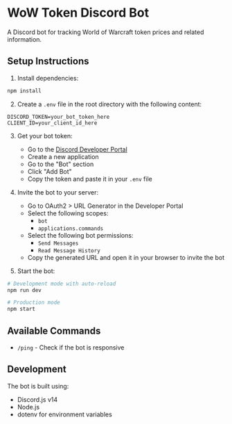 # WoW Token Discord Bot

A Discord bot for tracking World of Warcraft token prices and related information.

## Setup Instructions

1. Install dependencies:
```bash
npm install
```

2. Create a `.env` file in the root directory with the following content:
```
DISCORD_TOKEN=your_bot_token_here
CLIENT_ID=your_client_id_here
```

3. Get your bot token:
   - Go to the [Discord Developer Portal](https://discord.com/developers/applications)
   - Create a new application
   - Go to the "Bot" section
   - Click "Add Bot"
   - Copy the token and paste it in your `.env` file

4. Invite the bot to your server:
   - Go to OAuth2 > URL Generator in the Developer Portal
   - Select the following scopes:
     - `bot`
     - `applications.commands`
   - Select the following bot permissions:
     - `Send Messages`
     - `Read Message History`
   - Copy the generated URL and open it in your browser to invite the bot

5. Start the bot:
```bash
# Development mode with auto-reload
npm run dev

# Production mode
npm start
```

## Available Commands

- `/ping` - Check if the bot is responsive

## Development

The bot is built using:
- Discord.js v14
- Node.js
- dotenv for environment variables 